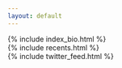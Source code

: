 ```yaml
---
layout: default
---
```

<div class="row">

  <div class="col-lg-8 col-md-8 col-xs-8">
    <div class="jumbotron">
      {% include index_bio.html %}
    </div>
    {% include recents.html %}
  </div>

  <div class="col-lg-4 col-md-4 col-xs-4">
    {% include twitter_feed.html %}
  </div>

</div>
